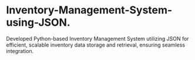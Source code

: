 # Inventory-Management-System-using-JSON.
Developed Python-based Inventory Management System utilizing JSON for efficient, scalable inventory data storage and retrieval, ensuring seamless integration.
